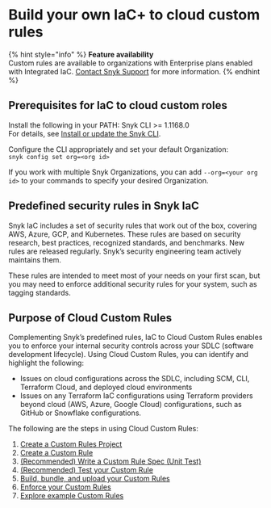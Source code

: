 # Build your own IaC+ to cloud custom rules

{% hint style="info" %}
**Feature availability**\
Custom rules are available to organizations with Enterprise plans enabled with Integrated IaC. [Contact Snyk Support](https://support.snyk.io/hc/en-us/requests/new) for more information.
{% endhint %}

## Prerequisites for IaC to cloud custom roles

Install the following in your PATH: Snyk CLI >= 1.1168.0\
For details, see [Install or update the Snyk CLI](../../../snyk-cli/install-or-update-the-snyk-cli/).

Configure the CLI appropriately and set your default Organization:\
`snyk config set org=<org id>`

If you work with multiple Snyk Organizations, you can add `--org=<your org id>` to your commands to specify your desired Organization.

## Predefined security rules in Snyk IaC

Snyk IaC includes a set of security rules that work out of the box, covering AWS, Azure, GCP, and Kubernetes. These rules are based on security research, best practices, recognized standards, and benchmarks. New rules are released regularly. Snyk’s security engineering team actively maintains them.

These rules are intended to meet most of your needs on your first scan, but you may need to enforce additional security rules for your system, such as tagging standards.

## Purpose of Cloud Custom Rules

Complementing Snyk’s predefined rules, IaC to Cloud Custom Rules enables you to enforce your internal security controls across your SDLC (software development lifecycle). Using Cloud Custom Rules, you can identify and highlight the following:

* Issues on cloud configurations across the SDLC, including SCM, CLI, Terraform Cloud, and deployed cloud environments
* Issues on any Terraform IaC configurations using Terraform providers beyond cloud (AWS, Azure, Google Cloud) configurations, such as GitHub or Snowflake configurations.

The following are the steps in using Cloud Custom Rules:

1. [Create a Custom Rules Project](../../integrated-iac-with-cloud-context/build-your-own-iac-to-cloud-custom-rules/create-a-custom-rules-project.md)
2. [Create a Custom Rule](create-a-custom-rule.md)
3. [(Recommended) Write a Custom Rule Spec (Unit Test)](recommended-write-a-custom-rule-spec-unit-test.md)
4. [(Recommended) Test your Custom Rule](recommended-test-your-custom-rule.md)
5. [Build, bundle, and upload your Custom Rules](build-bundle-and-upload-your-custom-rules.md)
6. [Enforce your Custom Rules](enforce-your-custom-rules.md)
7. [Explore example Custom Rules](explore-example-custom-rules.md)

